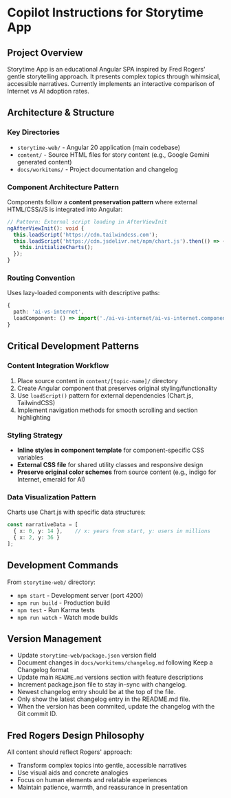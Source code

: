# Copilot Instructions for Storytime App

## Project Overview
Storytime App is an educational Angular SPA inspired by Fred Rogers' gentle storytelling approach. It presents complex topics through whimsical, accessible narratives. Currently implements an interactive comparison of Internet vs AI adoption rates.

## Architecture & Structure

### Key Directories
- `storytime-web/` - Angular 20 application (main codebase)
- `content/` - Source HTML files for story content (e.g., Google Gemini generated content)
- `docs/workitems/` - Project documentation and changelog

### Component Architecture Pattern
Components follow a **content preservation pattern** where external HTML/CSS/JS is integrated into Angular:

```typescript
// Pattern: External script loading in AfterViewInit
ngAfterViewInit(): void {
  this.loadScript('https://cdn.tailwindcss.com');
  this.loadScript('https://cdn.jsdelivr.net/npm/chart.js').then(() => {
    this.initializeCharts();
  });
}
```

### Routing Convention
Uses lazy-loaded components with descriptive paths:
```typescript
{
  path: 'ai-vs-internet',
  loadComponent: () => import('./ai-vs-internet/ai-vs-internet.component').then(m => m.AiVsInternetComponent)
}
```

## Critical Development Patterns

### Content Integration Workflow
1. Place source content in `content/[topic-name]/` directory
2. Create Angular component that preserves original styling/functionality
3. Use `loadScript()` pattern for external dependencies (Chart.js, TailwindCSS)
4. Implement navigation methods for smooth scrolling and section highlighting

### Styling Strategy
- **Inline styles in component template** for component-specific CSS variables
- **External CSS file** for shared utility classes and responsive design
- **Preserve original color schemes** from source content (e.g., indigo for Internet, emerald for AI)

### Data Visualization Pattern
Charts use Chart.js with specific data structures:
```typescript
const narrativeData = [
  { x: 0, y: 14 },    // x: years from start, y: users in millions
  { x: 2, y: 36 }
];
```

## Development Commands
From `storytime-web/` directory:
- `npm start` - Development server (port 4200)
- `npm run build` - Production build  
- `npm test` - Run Karma tests
- `npm run watch` - Watch mode builds

## Version Management
- Update `storytime-web/package.json` version field
- Document changes in `docs/workitems/changelog.md` following Keep a Changelog format
- Update main `README.md` versions section with feature descriptions
- Increment package.json file to stay in-sync with changelog.
- Newest changelog entry should be at the top of the file.
- Only show the latest changelog entry in the README.md file.
- When the version has been commited, update the changelog with the Git commit ID.

## Fred Rogers Design Philosophy
All content should reflect Rogers' approach:
- Transform complex topics into gentle, accessible narratives
- Use visual aids and concrete analogies
- Focus on human elements and relatable experiences
- Maintain patience, warmth, and reassurance in presentation
